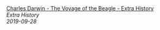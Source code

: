 <!--2024-07-21 00:21:39-->
<div class="yb">
  <a class="nodecor" href="/index.html?istoriya/charles_darwin_-_the_voyage_of_the_beagle_-_extra_history">
    <img class="preview" data-videoid="jRmzmYmMTKk" src="https://i.ytimg.com/vi/jRmzmYmMTKk/hqdefault.jpg" align="middle" alt="">
  </a>
  <div class="inlbl text">
    <a class="nodecor" href="/index.html?istoriya/charles_darwin_-_the_voyage_of_the_beagle_-_extra_history">Charles Darwin - The Voyage of the Beagle - Extra History</a><br>
    <i class="smaller2">Extra History</i><br>
    <i class="smaller3">2019-09-28</i>
  </div>
</div>
